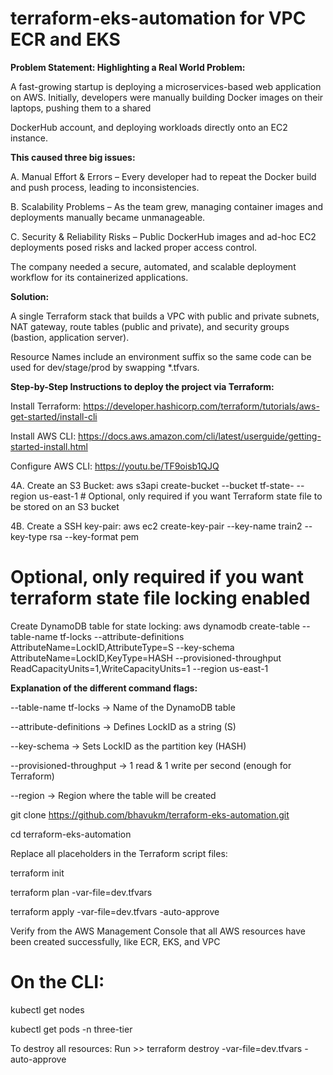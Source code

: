 # terraform-eks-automation for VPC ECR and EKS

**Problem Statement: Highlighting a Real World Problem:**

A fast-growing startup is deploying a microservices-based web application on AWS. Initially, developers were manually building Docker images on their laptops, pushing them to a shared 

DockerHub account, and deploying workloads directly onto an EC2 instance.

**This caused three big issues:**

A. Manual Effort & Errors – Every developer had to repeat the Docker build and push process, leading to inconsistencies.

B. Scalability Problems – As the team grew, managing container images and deployments manually became unmanageable.

C. Security & Reliability Risks – Public DockerHub images and ad-hoc EC2 deployments posed risks and lacked proper access control.

The company needed a secure, automated, and scalable deployment workflow for its containerized applications.

**Solution:**

A single Terraform stack that builds a VPC with public and private subnets, NAT gateway, route tables (public and private), and security groups (bastion, application server).

Resource Names include an environment suffix so the same code can be used for dev/stage/prod by swapping *.tfvars.

**Step-by-Step Instructions to deploy the project via Terraform:**

Install Terraform: https://developer.hashicorp.com/terraform/tutorials/aws-get-started/install-cli

Install AWS CLI: https://docs.aws.amazon.com/cli/latest/userguide/getting-started-install.html

Configure AWS CLI: https://youtu.be/TF9oisb1QJQ

4A. Create an S3 Bucket: aws s3api create-bucket --bucket tf-state- --region us-east-1  # Optional, only required if you want Terraform state file to be stored on an S3 bucket

4B. Create a SSH key-pair: aws ec2 create-key-pair --key-name train2 --key-type rsa --key-format pem

# Optional, only required if you want terraform state file locking enabled
Create DynamoDB table for state locking:
aws dynamodb create-table --table-name tf-locks --attribute-definitions AttributeName=LockID,AttributeType=S --key-schema AttributeName=LockID,KeyType=HASH --provisioned-throughput ReadCapacityUnits=1,WriteCapacityUnits=1
--region us-east-1

**Explanation of the different command flags:**

--table-name tf-locks → Name of the DynamoDB table

--attribute-definitions → Defines LockID as a string (S)

--key-schema → Sets LockID as the partition key (HASH)

--provisioned-throughput → 1 read & 1 write per second (enough for Terraform)

--region → Region where the table will be created

git clone https://github.com/bhavukm/terraform-eks-automation.git

cd terraform-eks-automation

Replace all placeholders in the Terraform script files:

terraform init

terraform plan -var-file=dev.tfvars

terraform apply -var-file=dev.tfvars -auto-approve

Verify from the AWS Management Console that all AWS resources have been created successfully, like ECR, EKS, and VPC

# On the CLI:

kubectl get nodes

kubectl get pods -n three-tier

To destroy all resources: Run >> terraform destroy -var-file=dev.tfvars -auto-approve
